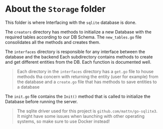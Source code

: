 # About the `Storage` folder

This folder is where Interfacing with the `sqlite` database is done.

The `creators` directory has methods to initialize a new Database with the required tables according to our DB Schema. The `new_tables.go` file consolidates all the methods and creates them.

The `interfaces` directory is responsible for any interface between the database and the backend Each subdirectory contains methods to create and get different entities from the DB. Each function is documented well.

> Each directory in the `interfaces` directory has a `get.go` file to house methods tha concern with returning the entity (user for example) from the database and a `create.go` file that has methods to save entities to a database

The `init.go` file contains the `Init()` method that is called to initialize the Database before running the server.

> The sqlite driver used for this project is `github.com/mattn/go-sqlite3`. It might have some issues when launching with other operating systems, so make sure to use Docker instead!
